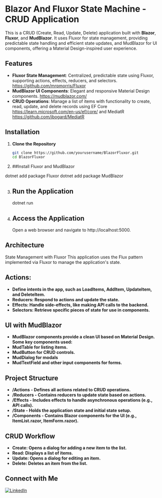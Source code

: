 # Blazor And Fluxor State Machine -  CRUD Application

This is a CRUD (Create, Read, Update, Delete) application built with **Blazor**, **Fluxor**, and **MudBlazor**. It uses Fluxor for state management, providing predictable state handling 
and efficient state updates, and MudBlazor for UI components, offering a Material Design-inspired user experience.

## Features

- **Fluxor State Management**: Centralized, predictable state using Fluxor, supporting actions, effects, reducers, and selectors.
  https://github.com/mrpmorris/Fluxor
- **MudBlazor UI Components**: Elegant and responsive Material Design components. 
https://mudblazor.com/
- **CRUD Operations**: Manage a list of items with functionality to create, read, update, and delete records using EF Core 
https://learn.microsoft.com/en-us/ef/core/ 
and MediatR
https://github.com/jbogard/MediatR

## Installation

1. **Clone the Repository**
   ```bash
   git clone https://github.com/yourusername/BlazorFluxor.git
   cd BlazorFluxor

2. ##Install Fluxor and MudBlazor

dotnet add package Fluxor
dotnet add package MudBlazor

3. ## Run the Application
   dotnet run

3. ## Access the Application
   Open a web browser and navigate to http://localhost:5000.

## Architecture
State Management with Fluxor
This application uses the Flux pattern implemented via Fluxor to manage the application's state.

## Actions: 
- **Define intents in the app, such as LoadItems, AddItem, UpdateItem, and DeleteItem.**
- **Reducers: Respond to actions and update the state.**
- **Effects: Handle side-effects, like making API calls to the backend.**
- **Selectors: Retrieve specific pieces of state for use in components.**

## UI with MudBlazor
- **MudBlazor components provide a clean UI based on Material Design. Some key components used:**
- **MudTable for listing items.**
- **MudButton for CRUD controls.**
- **MudDialog for modals**
- **MudTextField and other input components for forms.**

## Project Structure
- **/Actions - Defines all actions related to CRUD operations.**
- **/Reducers - Contains reducers to update state based on actions.**
- **/Effects - Includes effects to handle asynchronous operations (e.g., API calls).**
- **/State - Holds the application state and initial state setup.**
- **/Components - Contains Blazor components for the UI (e.g., ItemList.razor, ItemForm.razor).**

## CRUD Workflow
- **Create: Opens a dialog for adding a new item to the list.**
- **Read: Displays a list of items.**
- **Update: Opens a dialog for editing an item.**
- **Delete: Deletes an item from the list.**

## Connect with Me

[![LinkedIn](https://img.shields.io/badge/LinkedIn-Profile-blue)](https://www.linkedin.com/in/spyros-ponaris-913a6937/)

